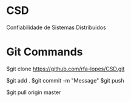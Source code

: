 # CSD
Confiabilidade de Sistemas Distribuidos

# Git Commands

$git clone https://github.com/rfa-lopes/CSD.git

$git add .
$git commit -m "Message"
$git push

$git pull origin master
